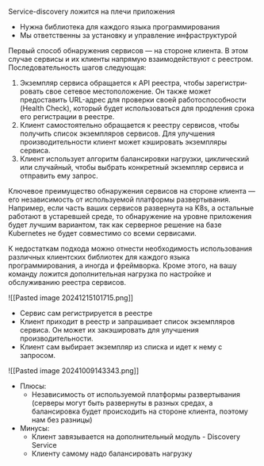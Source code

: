 Service-discovery ложится на плечи приложения

- Нужна библиотека для каждого языка программирования
- Мы ответственны за установку и управление инфраструктурой

Первый способ обнаружения сервисов — на стороне клиента. В этом случае сервисы и их клиенты напрямую взаимодействуют с реестром. Последовательность шагов следующая:

1. Экземпляр сервиса обращается к API реестра, чтобы зарегистри­ровать свое сетевое местоположение. Он также может предоставить URL-адрес для проверки своей работоспособности (Health Check), который будет использоваться для продления срока его регистрации в реестре.
2. Клиент самостоятельно обращается к реестру сервисов, чтобы получить список экземпляров сервисов. Для улучшения производительности клиент может кэшировать экземпляры сервиса.
3. Клиент использует алгоритм балансировки нагрузки, циклический или случайный, чтобы выбрать конкретный экземпляр сервиса и отправить ему запрос.

Ключевое преимущество обнаружения сервисов на стороне клиента — его независимость от используемой платформы развертывания. Например, если часть ваших сервисов развернута на K8s, а остальные работают в устаревшей среде, то обнаружение на уровне приложения будет лучшим вариантом, так как серверное решение на базе Kubernetes не будет совместимо со всеми сервисами.

К недостаткам подхода можно отнести необходимость использования различных клиентских библиотек для каждого языка программирования, а иногда и фреймворка. Кроме этого, на вашу команду ложится дополнительная нагрузка по настройке и обслуживанию реестра сервисов.

![[Pasted image 20241215101715.png]]


- Сервис сам регистрируется в реестре
- Клиент приходит в реестр и запрашивает список экземпляров сервиса. Он может их закэшировать для улучшения производительности.
- Клиент сам выбирает экземпляр из списка и идет к нему с запросом.

![[Pasted image 20241009143343.png]]

- Плюсы:
	- Независимость от используемой платформы развертывания (серверы могут быть
развернуты в разных средах, а балансировка будет происходить на стороне клиента,
поэтому нам без разницы)
- Минусы:
	- Клиент завязывается на дополнительный модуль - Discovery Service
	- Клиенту самому надо балансировать нагрузку